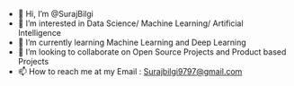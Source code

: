 - 👋 Hi, I’m @SurajBilgi
- 👀 I’m interested in Data Science/ Machine Learning/ Artificial Intelligence
- 🌱 I’m currently learning Machine Learning and Deep Learning
- 💞️ I’m looking to collaborate on Open Source Projects and Product based Projects
- 📫 How to reach me at my Email : Surajbilgi9797@gmail.com

<!---
SurajBilgi/SurajBilgi is a ✨ special ✨ repository because its `README.md` (this file) appears on your GitHub profile.
You can click the Preview link to take a look at your changes.
--->
